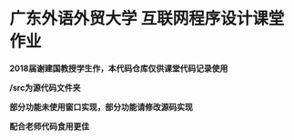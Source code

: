 # 广东外语外贸大学 互联网程序设计课堂作业

**2018届谢建国教授学生作，本代码仓库仅供课堂代码记录使用**

**/src为源代码文件夹**

**部分功能未使用窗口实现，部分功能请修改源码实现**

**配合老师代码食用更佳**
